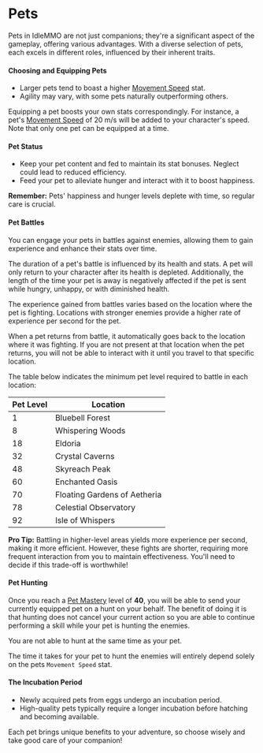 # Pets

Pets in IdleMMO are not just companions; they're a significant aspect of the gameplay, offering various advantages. With a diverse selection of pets, each excels in different roles, influenced by their inherent traits.

#### Choosing and Equipping Pets

- Larger pets tend to boast a higher [Movement Speed](/wiki/character/stats) stat.
- Agility may vary, with some pets naturally outperforming others.

Equipping a pet boosts your own stats correspondingly. For instance, a pet's [Movement Speed](/wiki/character/stats) of 20 m/s will be added to your character's speed. Note that only one pet can be equipped at a time.

#### Pet Status

- Keep your pet content and fed to maintain its stat bonuses. Neglect could lead to reduced efficiency.
- Feed your pet to alleviate hunger and interact with it to boost happiness.

**Remember:** Pets' happiness and hunger levels deplete with time, so regular care is crucial.

#### Pet Battles

You can engage your pets in battles against enemies, allowing them to gain experience and enhance their stats over time.

The duration of a pet's battle is influenced by its health and stats. A pet will only return to your character after its health is depleted. Additionally, the length of the time your pet is away is negatively affected if the pet is sent while hungry, unhappy, or with diminished health.

The experience gained from battles varies based on the location where the pet is fighting. Locations with stronger enemies provide a higher rate of experience per second for the pet.

When a pet returns from battle, it automatically goes back to the location where it was fighting. If you are not present at that location when the pet returns, you will not be able to interact with it until you travel to that specific location.

The table below indicates the minimum pet level required to battle in each location:

| Pet Level | Location                     |
|-----------|------------------------------|
| 1         | Bluebell Forest              |
| 8         | Whispering Woods             |
| 18        | Eldoria                      |
| 32        | Crystal Caverns              |
| 48        | Skyreach Peak                |
| 60        | Enchanted Oasis              |
| 70        | Floating Gardens of Aetheria |
| 78        | Celestial Observatory        |
| 92        | Isle of Whispers             |

**Pro Tip:** Battling in higher-level areas yields more experience per second, making it more efficient. However, these fights are shorter, requiring more frequent interaction from you to maintain effectiveness. You'll need to decide if this trade-off is worthwhile!

#### Pet Hunting

Once you reach a [Pet Mastery](/wiki/character/stats) level of __40__, you will be able to send your currently equipped pet on a hunt on your behalf. The benefit of doing it is that hunting does not cancel your current action so you are able to continue performing a skill while your pet is hunting the enemies. 

You are not able to hunt at the same time as your pet.

The time it takes for your pet to hunt the enemies will entirely depend solely on the pets `Movement Speed` stat.

#### The Incubation Period

- Newly acquired pets from eggs undergo an incubation period.
- High-quality pets typically require a longer incubation before hatching and becoming available.

Each pet brings unique benefits to your adventure, so choose wisely and take good care of your companion!
